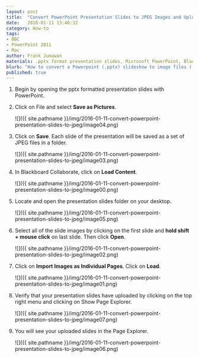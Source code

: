 ```yaml
---
layout: post
title:  "Convert PowerPoint Presentation Slides to JPEG Images and Upload to Blackboard Collaborate"
date:   2016-01-11 13:46:32
category: How-to
tags:
- BBC
- PowerPoint 2011
- Mac
author: Frank Jumawan
materials: .pptx format presentation slides, Microsoft PowerPoint, Blackboard Collaborate
blurb: "How to convert a Powerpoint (.pptx) slideshow to image files (.jpeg) using PowerPoint and the upload presentation to Blackboard Collaborate. This tutorial will help Blackboard Collaborate moderators work around issues experienced when trying to upload pptx formatted presentation slides."
published: true
---
```


1. Begin by opening the pptx formatted presentation slides with PowerPoint.


2. Click on File and select **Save as Pictures**.

    ![]({{ site.pathname }}/img/2016-01-11-convert-powerpoint-presentation-slides-to-jpeg/image04.png)

3. Click on **Save**. Each slide of the presentation will be saved as  a set of JPEG files in a folder.

    ![]({{ site.pathname }}/img/2016-01-11-convert-powerpoint-presentation-slides-to-jpeg/image03.png)

4. In Blackboard Collaborate, click on **Load Content**.

    ![]({{ site.pathname }}/img/2016-01-11-convert-powerpoint-presentation-slides-to-jpeg/image00.png)

5. Locate and open the presentation slides folder on your desktop.

    ![]({{ site.pathname }}/img/2016-01-11-convert-powerpoint-presentation-slides-to-jpeg/image05.png)

6. Select all of the slide images by clicking on the first slide and **hold shift + mouse click** on last slide. Then click **Open**.

    ![]({{ site.pathname }}/img/2016-01-11-convert-powerpoint-presentation-slides-to-jpeg/image02.png)

7. Click on **Import Images as Individual Pages**. Click on **Load**.

    ![]({{ site.pathname }}/img/2016-01-11-convert-powerpoint-presentation-slides-to-jpeg/image01.png)

8. Verify that your presentation slides have uploaded by clicking on the top right menu and clicking on Show Page Explorer.

    ![]({{ site.pathname }}/img/2016-01-11-convert-powerpoint-presentation-slides-to-jpeg/image07.png)

9. You will see your uploaded slides in the Page Explorer.

    ![]({{ site.pathname }}/img/2016-01-11-convert-powerpoint-presentation-slides-to-jpeg/image06.png)
